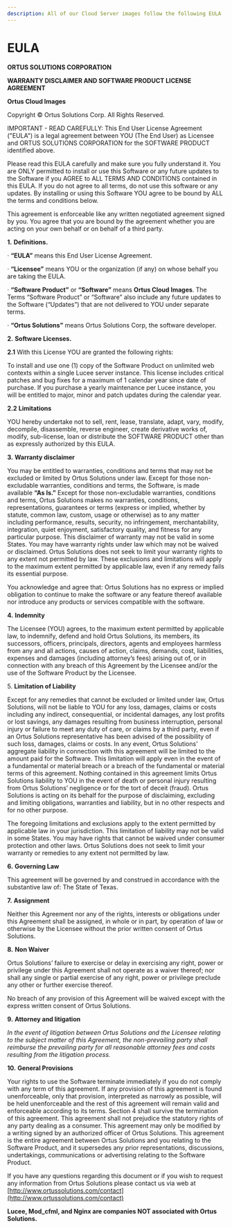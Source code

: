 ```yaml
---
description: All of our Cloud Server images follow the following EULA
---
```


# EULA

**ORTUS SOLUTIONS CORPORATION**

**WARRANTY DISCLAIMER AND SOFTWARE PRODUCT LICENSE AGREEMENT**

**Ortus Cloud Images**

Copyright © Ortus Solutions Corp. All Rights Reserved.

IMPORTANT - READ CAREFULLY: This End User License Agreement ("EULA") is a legal agreement between YOU (The End User) as Licensee and ORTUS SOLUTIONS CORPORATION for the SOFTWARE PRODUCT identified above.

Please read this EULA carefully and make sure you fully understand it. You are ONLY permitted to install or use this Software or any future updates to the Software if you AGREE to ALL TERMS AND CONDITIONS contained in this EULA. If you do not agree to all terms, do not use this software or any updates. By installing or using this Software YOU agree to be bound by ALL the terms and conditions below.

This agreement is enforceable like any written negotiated agreement signed by you. You agree that you are bound by the agreement whether you are acting on your own behalf or on behalf of a third party.

**1.** **Definitions.**

·       **“EULA”** means this End User License Agreement.

·       **“Licensee”** means YOU or the organization (if any) on whose behalf you are taking the EULA.

·       **“Software Product”** or **“Software”** means **Ortus Cloud Images**. The Terms “Software Product” or “Software” also include any future updates to the Software (“Updates”) that are not delivered to YOU under separate terms.

·       **“Ortus Solutions”** means Ortus Solutions Corp, the software developer. &#x20;

**2.** **Software Licenses.**

**2.1** With this License YOU are granted the following rights:

To install and use one (1) copy of the Software Product on unlimited web contexts within a single Lucee server instance.  This license includes critical patches and bug fixes for a maximum of 1 calendar year since date of purchase.  If you purchase a yearly maintenance per Lucee instance, you will be entitled to major, minor and patch updates during the calendar year.

**2.2** **Limitations**

YOU hereby undertake not to sell, rent, lease, translate, adapt, vary, modify, decompile, disassemble, reverse engineer, create derivative works of, modify, sub-license, loan or distribute the SOFTWARE PRODUCT other than as expressly authorized by this EULA.

**3.** **Warranty disclaimer**

You may be entitled to warranties, conditions and terms that may not be excluded or limited by Ortus Solutions under law. Except for those non-excludable warranties, conditions and terms, the Software,  is made available **“As Is.”** Except for those non-excludable warranties, conditions and terms, Ortus Solutions makes no warranties, conditions, representations, guarantees or terms (express or implied, whether by statute, common law, custom, usage or otherwise) as to any matter including performance, results, security, no infringement, merchantability, integration, quiet enjoyment, satisfactory quality, and fitness for any particular purpose. This disclaimer of warranty may not be valid in some States. You may have warranty rights under law which may not be waived or disclaimed. Ortus Solutions does not seek to limit your warranty rights to any extent not permitted by law. These exclusions and limitations will apply to the maximum extent permitted by applicable law, even if any remedy fails its essential purpose.

You acknowledge and agree that: Ortus Solutions has no express or implied obligation to continue to make the software or any feature thereof available nor introduce any products or services compatible with the software.

**4.** **Indemnity**

The Licensee (YOU) agrees, to the maximum extent permitted by applicable law, to indemnify, defend and hold Ortus Solutions, its members, its successors, officers, principals, directors, agents and employees harmless from any and all actions, causes of action, claims, demands, cost, liabilities, expenses and damages (including attorney’s fees) arising out of, or in connection with any breach of this Agreement by the Licensee and/or the use of the Software Product by the Licensee.

5\.     **Limitation of Liability**

Except for any remedies that cannot be excluded or limited under law, Ortus Solutions, will not be liable to YOU for any loss, damages, claims or costs including any indirect, consequential, or incidental damages, any lost profits or lost savings, any damages resulting from business interruption, personal injury or failure to meet any duty of care, or claims by a third party, even if an Ortus Solutions representative has been advised of the possibility of such loss, damages, claims or costs. In any event, Ortus Solutions’ aggregate liability in connection with this agreement will be limited to the amount paid for the Software. This limitation will apply even in the event of a fundamental or material breach or a breach of the fundamental or material terms of this agreement. Nothing contained in this agreement limits Ortus Solutions liability to YOU in the event of death or personal injury resulting from Ortus Solutions’ negligence or for the tort of deceit (fraud). Ortus Solutions is acting on its behalf for the purpose of disclaiming, excluding and limiting obligations, warranties and liability, but in no other respects and for no other purpose.

The foregoing limitations and exclusions apply to the extent permitted by applicable law in your jurisdiction. This limitation of liability may not be valid in some States. You may have rights that cannot be waived under consumer protection and other laws. Ortus Solutions does not seek to limit your warranty or remedies to any extent not permitted by law.

**6.** **Governing Law**

This agreement will be governed by and construed in accordance with the substantive law of: The State of Texas.

**7.** **Assignment**

Neither this Agreement nor any of the rights, interests or obligations under this Agreement shall be assigned, in whole or in part, by operation of law or otherwise by the Licensee without the prior written consent of Ortus Solutions.&#x20;

**8.** **Non Waiver**

Ortus Solutions’ failure to exercise or delay in exercising any right, power or privilege under this Agreement shall not operate as a waiver thereof; nor shall any single or partial exercise of any right, power or privilege preclude any other or further exercise thereof.

No breach of any provision of this Agreement will be waived except with the express written consent of Ortus Solutions.

**9.** **Attorney and litigation**

_In the event of litigation between Ortus Solutions and the Licensee relating to the subject matter of this Agreement, the non-prevailing party shall reimburse the prevailing party for all reasonable attorney fees and costs resulting from the litigation process._

**10.** **General Provisions**

&#x20;     Your rights to use the Software terminate immediately if you do not comply with any term of this agreement. If any provision of this agreement is found unenforceable, only that provision, interpreted as narrowly as possible, will be held unenforceable and the rest of this agreement will remain valid and enforceable according to its terms. Section 4 shall survive the termination of this agreement. This agreement shall not prejudice the statutory rights of any party dealing as a consumer. This agreement may only be modified by a writing signed by an authorized officer of Ortus Solutions. This agreement is the entire agreement between Ortus Solutions and you relating to the Software Product, and it supersedes any prior representations, discussions, undertakings, communications or advertising relating to the Software Product.

If you have any questions regarding this document or if you wish to request any information from Ortus Solutions please contact us via web at [http://www.ortussolutions.com/contact](http://www.ortussolutions.com/contact)

**Lucee, Mod\_cfml, and Nginx are companies NOT associated with Ortus Solutions.**
